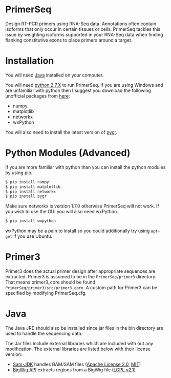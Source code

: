 PrimerSeq
=========

Design RT-PCR primers using RNA-Seq data. 
Annotations often contain isoforms that only occur in 
certain tissues or cells. PrimerSeq tackles this issue by weighting 
isoforms supported in your RNA-Seq data when finding
flanking constitutive exons to place primers around a target.

Installation
============

You will need [Java](http://www.oracle.com/technetwork/java/javase/downloads/java-se-jre-7-download-432155.html)
installed on your computer.

You will need [python 2.7.X](http://www.python.org/download/releases/2.7/) to run PrimerSeq.
If you are using Windows and are unfamiliar with python then I suggest you download the following
unofficial packages from [here](http://www.lfd.uci.edu/~gohlke/pythonlibs/):

* numpy
* matplotlib
* networkx
* wxPython

You will also need to install the latest version of [pygr](http://code.google.com/p/pygr/downloads/list).

Python Modules (Advanced)
=========================

If you are more familiar with python than you can install the python modules by using pip.  

```bash
$ pip install numpy
$ pip install matplotlib
$ pip install networkx
$ pip install pygr
```

Make sure networkx is version 1.7.0 otherwise PrimerSeq will not work.
If you wish to use the GUI you will also need wxPython.

```bash
$ pip install wxpython
```

wxPython may be a pain to install so you could additionally try using
`apt-get` if you use Ubuntu. 

Primer3
=======

Primer3 does the actual primer design after appropriate sequences are extracted.
Primer3 is assumed to be in the `PrimerSeq/primer3`
directory. That means primer3_core should be found `PrimerSeq/primer3/src/primer3_core`.
A custom path for Primer3 can be specified by modifying PrimerSeq.cfg.

Java
====

The Java JRE should also be installed since jar files in the bin directory
are used to handle the sequencing data.

The Jar files include external libraries which are included with out any modification.
The external libraries are listed below with their license version:

* [Sam-JDK](http://picard.sourceforge.net/) handles BAM/SAM files ([Apache License 2.0](http://www.apache.org/licenses/LICENSE-2.0.html), [MIT](http://opensource.org/licenses/MIT))
* [BigWig API](http://code.google.com/p/bigwig/) extracts regions from a BigWig file ([LGPL v2.1](http://www.gnu.org/licenses/lgpl-2.1.html))
